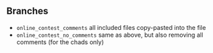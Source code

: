 ## Branches
- `online_contest_comments` all included files copy-pasted into the file
- `online_contest_no_comments` same as above, but also removing all comments (for the chads only)
